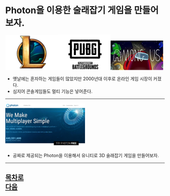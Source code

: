 Photon을 이용한 술래잡기 게임을 만들어보자.
=======================
<img src="https://github.com/isp829/3dunitymulty/blob/master/images/lecture1/lecture1-1/1-1-1.jpg" width="33%"><img src="https://github.com/isp829/3dunitymulty/blob/master/images/lecture1/lecture1-1/1-1-2.png" width="33%"><img src="https://github.com/isp829/3dunitymulty/blob/master/images/lecture1/lecture1-1/1-1-3.jpg" width="33%">  
* 옛날에는 혼자하는 게임들이 많았지만 2000년대 이후로 온라인 게임 시장이 커졌다.  
* 심지어 콘솔게임들도 멀티 기능은 넣어준다.  
------------------------------------  
<img src="https://github.com/isp829/3dunitymulty/blob/master/images/lecture1/lecture1-1/1-1-4.PNG" width="50%">  

* 공짜로 제공되는 Photon을 이용해서 유니티로 3D 술래잡기 게임을 만들어보자.     

------------------------------------------------------       
[목차로](https://github.com/isp829/3dunitymulty/blob/master/README.md)  
[다음](https://github.com/isp829/3dunitymulty/blob/master/lecture/lecture2-1.md)  
-----------------------------
    
